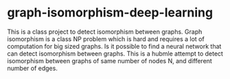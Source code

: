 # graph-isomorphism-deep-learning

This is a class project to detect isomorphism between graphs. Graph isomorphism is a class NP problem which is hard and requires a lot of computation for big sized graphs. Is it possible to find a neural network that can detect isomorphism between graphs. This is a hubmle attempt to detect isomorphism between graphs of same number of nodes N, and different number of edges. 

